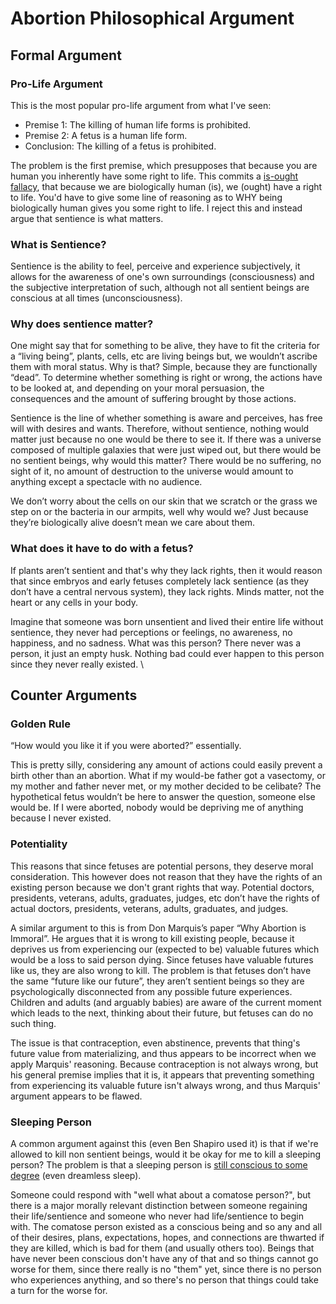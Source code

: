 # Abortion Philosophical Argument

## Formal Argument

### Pro-Life Argument

This is the most popular pro-life argument from what I've seen:

* Premise 1: The killing of human life forms is prohibited.
* Premise 2: A fetus is a human life form.
* Conclusion: The killing of a fetus is prohibited.

The problem is the first premise, which presupposes that because you are human you inherently have some right to life. This commits a [is-ought fallacy](https://plato.stanford.edu/entries/hume-moral/#io), that because we are biologically human (is), we (ought) have a right to life. You'd have to give some line of reasoning as to WHY being biologically human gives you some right to life. I reject this and instead argue that sentience is what matters.

### What is Sentience?

Sentience is the ability to feel, perceive and experience subjectively, it allows for the awareness of one's own surroundings (consciousness) and the subjective interpretation of such, although not all sentient beings are conscious at all times (unconsciousness).

### Why does sentience matter?

One might say that for something to be alive, they have to fit the criteria for a “living being”, plants, cells, etc are living beings but, we wouldn’t ascribe them with moral status. Why is that? Simple, because they are functionally “dead”. To determine whether something is right or wrong, the actions have to be looked at, and depending on your moral persuasion, the consequences and the amount of suffering brought by those actions.

Sentience is the line of whether something is aware and perceives, has free will with desires and wants. Therefore, without sentience, nothing would matter just because no one would be there to see it. If there was a universe composed of multiple galaxies that were just wiped out, but there would be no sentient beings, why would this matter? There would be no suffering, no sight of it, no amount of destruction to the universe would amount to anything except a spectacle with no audience.

We don’t worry about the cells on our skin that we scratch or the grass we step on or the bacteria in our armpits, well why would we? Just because they’re biologically alive doesn’t mean we care about them.

### What does it have to do with a fetus?

If  plants aren’t sentient and that's why they lack rights, then it would reason that since embryos and early fetuses completely lack sentience (as they don’t have a central nervous system), they lack rights. Minds matter, not the heart or any cells in your body.

Imagine that someone was born unsentient and lived their entire life without sentience, they never had perceptions or feelings, no awareness, no happiness, and no sadness. What was this person? There never was a person, it just an empty husk. Nothing bad could ever happen to this person since they never really existed.\


## Counter Arguments

### Golden Rule

“How would you like it if you were aborted?” essentially.

This is pretty silly, considering any amount of actions could easily prevent a birth other than an abortion. What if my would-be father got a vasectomy, or my mother and father never met, or my mother decided to be celibate? The hypothetical fetus wouldn’t be here to answer the question, someone else would be. If I were aborted, nobody would be depriving me of anything because I never existed.

### Potentiality

This reasons that since fetuses are potential persons, they deserve moral consideration. This however does not reason that they have the rights of an existing person because we don't grant rights that way. Potential doctors, presidents, veterans, adults, graduates, judges, etc don’t have the rights of actual doctors, presidents, veterans, adults, graduates, and judges.

A similar argument to this is from Don Marquis’s paper “Why Abortion is Immoral”. He argues that it is wrong to kill existing people, because it deprives us from experiencing our (expected to be) valuable futures which would be a loss to said person dying. Since fetuses have valuable futures like us, they are also wrong to kill. The problem is that fetuses don’t have the same “future like our future”, they aren’t sentient beings so they are psychologically disconnected from any possible future experiences. Children and adults (and arguably babies) are aware of the current moment which leads to the next, thinking about their future, but fetuses can do no such thing.

The issue is that contraception, even abstinence, prevents that thing's future value from materializing, and thus appears to be incorrect when we apply Marquis' reasoning. Because contraception is not always wrong, but his general premise implies that it is, it appears that preventing something from experiencing its valuable future isn't always wrong, and thus Marquis' argument appears to be flawed.

### Sleeping Person

A common argument against this (even Ben Shapiro used it) is that if we're allowed to kill non sentient beings, would it be okay for me to kill a sleeping person? The problem is that a sleeping person is [still conscious to some degree](https://www.sciencealert.com/your-consciousness-does-not-switch-off-during-a-dreamless-sleep-say-scientists) (even dreamless sleep). 

Someone could respond with "well what about a comatose person?", but there is a major morally relevant distinction between someone regaining their life/sentience and someone who never had life/sentience to begin with. The comatose person existed as a conscious being and so any and all of their desires, plans, expectations, hopes, and connections are thwarted if they are killed, which is bad for them (and usually others too). Beings that have never been conscious don't have any of that and so things cannot go worse for them, since there really is no "them" yet, since there is no person who experiences anything, and so there's no person that things could take a turn for the worse for.
